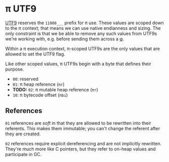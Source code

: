 # π UTF9
[UTF9](utf9.md) reserves the `11000___` prefix for π use. These values are scoped down to the π context; that means we can use native endianness and sizing. The only constraint is that we be able to remove any such values from UTF9s we're working with, e.g. before sending them across a [φ](phi.md).

Within a π execution context, π-scoped UTF9s are the only values that are allowed to set the UTF9 flag.

Like other scoped values, π UTF9s begin with a byte that defines their purpose.

+ `00`: reserved
+ `01`: π heap reference (`πr`)
+ **TODO:** `02`: π mutable heap reference (`πr`)
+ `10`: π bytecode offset (`πbi`)


## References
`01` references are _soft_ in that they are allowed to be rewritten into their referents. This makes them immutable; you can't change the referent after they are created.

`02` references require explicit dereferencing and are not implicitly rewritten. They're much more like C pointers, but they refer to on-heap values and participate in GC.
